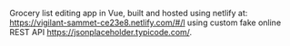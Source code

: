 Grocery list editing app in Vue, built and hosted using netlify at: https://vigilant-sammet-ce23e8.netlify.com/#/l using custom fake online REST API https://jsonplaceholder.typicode.com/.
